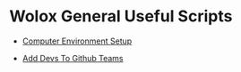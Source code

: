 # Wolox General Useful Scripts

- [Computer Environment Setup](./docs/setup-environment.md)

- [Add Devs To Github Teams](./scripts/add-devs-to-team.rb)
